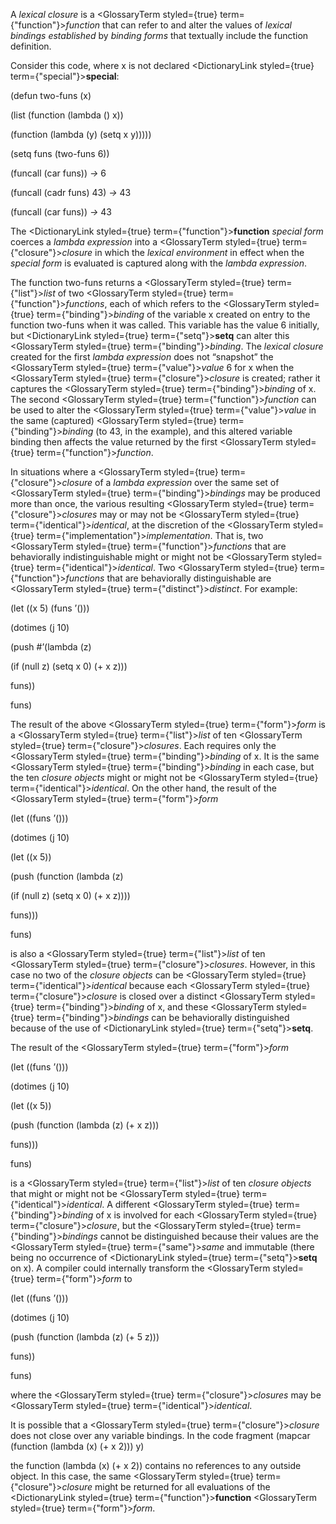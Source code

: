  



A *lexical closure* is a <GlossaryTerm styled={true} term={"function"}><i>function</i></GlossaryTerm> that can refer to and alter the values of *lexical bindings established* by *binding forms* that textually include the function definition. 



Consider this code, where x is not declared <DictionaryLink styled={true} term={"special"}><b>special</b></DictionaryLink>: 



(defun two-funs (x) 



(list (function (lambda () x)) 



(function (lambda (y) (setq x y))))) 



(setq funs (two-funs 6)) 



(funcall (car funs)) *→* 6 



(funcall (cadr funs) 43) *→* 43 



(funcall (car funs)) *→* 43 



The <DictionaryLink styled={true} term={"function"}><b>function</b></DictionaryLink> *special form* coerces a *lambda expression* into a <GlossaryTerm styled={true} term={"closure"}><i>closure</i></GlossaryTerm> in which the *lexical environment* in effect when the *special form* is evaluated is captured along with the *lambda expression*. 



The function two-funs returns a <GlossaryTerm styled={true} term={"list"}><i>list</i></GlossaryTerm> of two <GlossaryTerm styled={true} term={"function"}><i>functions</i></GlossaryTerm>, each of which refers to the <GlossaryTerm styled={true} term={"binding"}><i>binding</i></GlossaryTerm> of the variable x created on entry to the function two-funs when it was called. This variable has the value 6 initially, but <DictionaryLink styled={true} term={"setq"}><b>setq</b></DictionaryLink> can alter this <GlossaryTerm styled={true} term={"binding"}><i>binding</i></GlossaryTerm>. The *lexical closure* created for the first *lambda expression* does not “snapshot” the <GlossaryTerm styled={true} term={"value"}><i>value</i></GlossaryTerm> 6 for x when the <GlossaryTerm styled={true} term={"closure"}><i>closure</i></GlossaryTerm> is created; rather it captures the <GlossaryTerm styled={true} term={"binding"}><i>binding</i></GlossaryTerm> of x. The second <GlossaryTerm styled={true} term={"function"}><i>function</i></GlossaryTerm> can be used to alter the <GlossaryTerm styled={true} term={"value"}><i>value</i></GlossaryTerm> in the same (captured) <GlossaryTerm styled={true} term={"binding"}><i>binding</i></GlossaryTerm> (to 43, in the example), and this altered variable binding then affects the value returned by the first <GlossaryTerm styled={true} term={"function"}><i>function</i></GlossaryTerm>.  







In situations where a <GlossaryTerm styled={true} term={"closure"}><i>closure</i></GlossaryTerm> of a *lambda expression* over the same set of <GlossaryTerm styled={true} term={"binding"}><i>bindings</i></GlossaryTerm> may be produced more than once, the various resulting <GlossaryTerm styled={true} term={"closure"}><i>closures</i></GlossaryTerm> may or may not be <GlossaryTerm styled={true} term={"identical"}><i>identical</i></GlossaryTerm>, at the discretion of the <GlossaryTerm styled={true} term={"implementation"}><i>implementation</i></GlossaryTerm>. That is, two <GlossaryTerm styled={true} term={"function"}><i>functions</i></GlossaryTerm> that are behaviorally indistinguishable might or might not be <GlossaryTerm styled={true} term={"identical"}><i>identical</i></GlossaryTerm>. Two <GlossaryTerm styled={true} term={"function"}><i>functions</i></GlossaryTerm> that are behaviorally distinguishable are <GlossaryTerm styled={true} term={"distinct"}><i>distinct</i></GlossaryTerm>. For example: 



(let ((x 5) (funs ’())) 



(dotimes (j 10) 



(push #’(lambda (z) 



(if (null z) (setq x 0) (+ x z))) 



funs)) 



funs) 



The result of the above <GlossaryTerm styled={true} term={"form"}><i>form</i></GlossaryTerm> is a <GlossaryTerm styled={true} term={"list"}><i>list</i></GlossaryTerm> of ten <GlossaryTerm styled={true} term={"closure"}><i>closures</i></GlossaryTerm>. Each requires only the <GlossaryTerm styled={true} term={"binding"}><i>binding</i></GlossaryTerm> of x. It is the same <GlossaryTerm styled={true} term={"binding"}><i>binding</i></GlossaryTerm> in each case, but the ten *closure objects* might or might not be <GlossaryTerm styled={true} term={"identical"}><i>identical</i></GlossaryTerm>. On the other hand, the result of the <GlossaryTerm styled={true} term={"form"}><i>form</i></GlossaryTerm> 



(let ((funs ’())) 



(dotimes (j 10) 



(let ((x 5)) 



(push (function (lambda (z) 



(if (null z) (setq x 0) (+ x z)))) 



funs))) 



funs) 



is also a <GlossaryTerm styled={true} term={"list"}><i>list</i></GlossaryTerm> of ten <GlossaryTerm styled={true} term={"closure"}><i>closures</i></GlossaryTerm>. However, in this case no two of the *closure objects* can be <GlossaryTerm styled={true} term={"identical"}><i>identical</i></GlossaryTerm> because each <GlossaryTerm styled={true} term={"closure"}><i>closure</i></GlossaryTerm> is closed over a distinct <GlossaryTerm styled={true} term={"binding"}><i>binding</i></GlossaryTerm> of x, and these <GlossaryTerm styled={true} term={"binding"}><i>bindings</i></GlossaryTerm> can be behaviorally distinguished because of the use of <DictionaryLink styled={true} term={"setq"}><b>setq</b></DictionaryLink>. 



The result of the <GlossaryTerm styled={true} term={"form"}><i>form</i></GlossaryTerm> 



(let ((funs ’())) 



(dotimes (j 10) 



(let ((x 5)) 



(push (function (lambda (z) (+ x z))) 



funs))) 



funs) 



is a <GlossaryTerm styled={true} term={"list"}><i>list</i></GlossaryTerm> of ten *closure objects* that might or might not be <GlossaryTerm styled={true} term={"identical"}><i>identical</i></GlossaryTerm>. A different <GlossaryTerm styled={true} term={"binding"}><i>binding</i></GlossaryTerm> of x is involved for each <GlossaryTerm styled={true} term={"closure"}><i>closure</i></GlossaryTerm>, but the <GlossaryTerm styled={true} term={"binding"}><i>bindings</i></GlossaryTerm> cannot be distinguished because their values are the <GlossaryTerm styled={true} term={"same"}><i>same</i></GlossaryTerm> and immutable (there being no occurrence of <DictionaryLink styled={true} term={"setq"}><b>setq</b></DictionaryLink> on x). A compiler could internally transform the <GlossaryTerm styled={true} term={"form"}><i>form</i></GlossaryTerm> to 



(let ((funs ’())) 



(dotimes (j 10) 



(push (function (lambda (z) (+ 5 z))) 



funs)) 



funs)  







where the <GlossaryTerm styled={true} term={"closure"}><i>closures</i></GlossaryTerm> may be <GlossaryTerm styled={true} term={"identical"}><i>identical</i></GlossaryTerm>. 



It is possible that a <GlossaryTerm styled={true} term={"closure"}><i>closure</i></GlossaryTerm> does not close over any variable bindings. In the code fragment (mapcar (function (lambda (x) (+ x 2))) y) 



the function (lambda (x) (+ x 2)) contains no references to any outside object. In this case, the same <GlossaryTerm styled={true} term={"closure"}><i>closure</i></GlossaryTerm> might be returned for all evaluations of the <DictionaryLink styled={true} term={"function"}><b>function</b></DictionaryLink> <GlossaryTerm styled={true} term={"form"}><i>form</i></GlossaryTerm>. 



